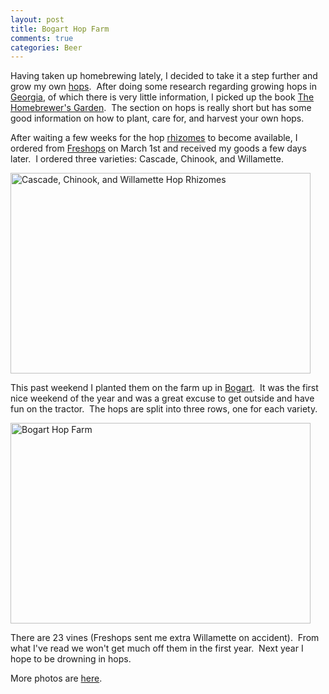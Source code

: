 ```yaml
--- 
layout: post
title: Bogart Hop Farm
comments: true
categories: Beer
---
```

Having taken up homebrewing lately, I decided to take it a step further and grow my own <a href="http://en.wikipedia.org/wiki/Hops">hops</a>.   After doing some research regarding growing hops in <a href="http://en.wikipedia.org/wiki/Georgia_(U.S._state)">Georgia</a>, of which there is very little information, I picked up the book <a href="http://www.amazon.com/Homebrewers-Garden-Easily-Prepare-Brewing/dp/1580170102/ref=pd_bbs_sr_1?ie=UTF8&amp;s=books&amp;qid=1236737105&amp;sr=8-1">The Homebrewer's Garden</a>.  The section on hops is really short but has some good information on how to plant, care for, and harvest your own hops.

After waiting a few weeks for the hop <a href="http://en.wikipedia.org/wiki/Rhizome">rhizomes</a> to become available, I ordered from <a href="http://www.freshops.com/">Freshops</a> on March 1st and received my goods a few days later.  I ordered three varieties: Cascade, Chinook, and Willamette.

<img class="size-full wp-image-551" title="imgp3767" src="http://cameronstokes.com/wp-content/uploads/2009/03/imgp3767.jpg" alt="Cascade, Chinook, and Willamette Hop Rhizomes " width="480" height="321" />

This past weekend I planted them on the farm up in <a href="http://en.wikipedia.org/wiki/Bogart,_Georgia">Bogart</a>.  It was the first nice weekend of the year and was a great excuse to get outside and have fun on the tractor.  The hops are split into three rows, one for each variety.

<img class="size-full wp-image-552" title="imgp3834" src="http://cameronstokes.com/wp-content/uploads/2009/03/imgp3834.jpg" alt="Bogart Hop Farm" width="480" height="321" />

There are 23 vines (Freshops sent me extra Willamette on accident).  From what I've read we won't get much off them in the first year.  Next year I hope to be drowning in hops.

More photos are <a href="http://cameronstokes.com/gallery/bogart-hop-farm-march-2009/">here</a>.
